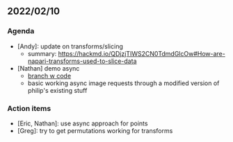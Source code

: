 ## 2022/02/10

### Agenda

- [Andy]: update on transforms/slicing
    - summary: https://hackmd.io/QDjzjTIWS2CN0TdmdGlcOw#How-are-napari-transforms-used-to-slice-data
- [Nathan] demo async
    - [branch w code](https://github.com/nclack/napari/tree/nathan-eric-feb8)
    - basic working async image requests through a modified version of philip's existing stuff

### Action items

- [Eric, Nathan]: use async approach for points
- [Greg]: try to get permutations working for transforms
